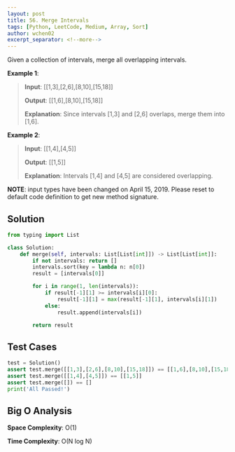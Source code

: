 ```yaml
---
layout: post
title: 56. Merge Intervals
tags: [Python, LeetCode, Medium, Array, Sort]
author: wchen02
excerpt_separator: <!--more-->
---
```

Given a collection of intervals, merge all overlapping intervals.

<!--more-->

**Example 1**:
> **Input**: [[1,3],[2,6],[8,10],[15,18]]
>
> **Output**: [[1,6],[8,10],[15,18]]
>
> **Explanation**: Since intervals [1,3] and [2,6] overlaps, merge them into [1,6].

**Example 2**:
> **Input**: [[1,4],[4,5]]
>
> **Output**: [[1,5]]
>
> **Explanation**: Intervals [1,4] and [4,5] are considered overlapping.

**NOTE**: input types have been changed on April 15, 2019. Please reset to default code definition to get new method signature.

## Solution

```python
from typing import List

class Solution:
    def merge(self, intervals: List[List[int]]) -> List[List[int]]:
        if not intervals: return []
        intervals.sort(key = lambda n: n[0])
        result = [intervals[0]]

        for i in range(1, len(intervals)):
            if result[-1][1] >= intervals[i][0]:
                result[-1][1] = max(result[-1][1], intervals[i][1])
            else:
                result.append(intervals[i])

        return result
```

## Test Cases

```python
test = Solution()
assert test.merge([[1,3],[2,6],[8,10],[15,18]]) == [[1,6],[8,10],[15,18]]
assert test.merge([[1,4],[4,5]]) == [[1,5]]
assert test.merge([]) == []
print('All Passed!')
```

## Big O Analysis

**Space Complexity**: O(1)

**Time Complexity**: O(N log N)
